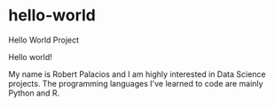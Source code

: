 # hello-world
Hello World Project

Hello world!

My name is Robert Palacios and I am highly interested in Data Science projects. The programming languages I've learned to code are mainly Python and R.
